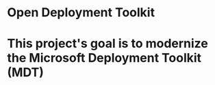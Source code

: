 # Open Deployment Toolkit
#
# This project's goal is to modernize the Microsoft Deployment Toolkit (MDT)
#  
#
